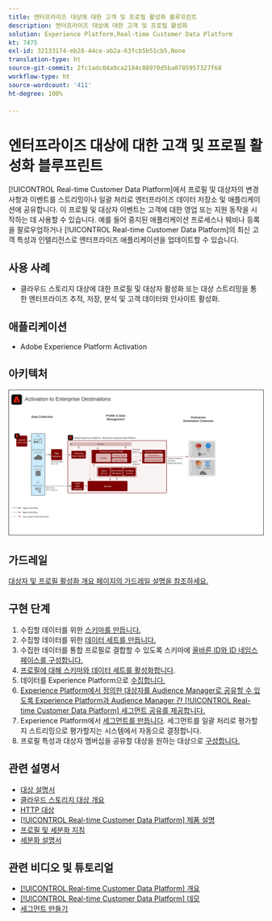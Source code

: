 ```yaml
---
title: 엔터프라이즈 대상에 대한 고객 및 프로필 활성화 블루프린트
description: 엔터프라이즈 대상에 대한 고객 및 프로필 활성화
solution: Experience Platform,Real-time Customer Data Platform
kt: 7475
exl-id: 32133174-eb28-44ce-ab2a-63fcb5b51cb5,None
translation-type: ht
source-git-commit: 2fc1adc04a9ca2184c88970d5ba0785957327f68
workflow-type: ht
source-wordcount: '411'
ht-degree: 100%

---
```


# 엔터프라이즈 대상에 대한 고객 및 프로필 활성화 블루프린트

[!UICONTROL Real-time Customer Data Platform]에서 프로필 및 대상자의 변경 사항과 이벤트를 스트리밍이나 일괄 처리로 엔터프라이즈 데이터 저장소 및 애플리케이션에 공유합니다. 이 프로필 및 대상자 이벤트는 고객에 대한 영업 또는 지원 동작을 시작하는 데 사용할 수 있습니다. 예를 들어 중지된 애플리케이션 프로세스나 웨비나 등록을 팔로우업하거나 [!UICONTROL Real-time Customer Data Platform]의 최신 고객 특성과 인텔리전스로 엔터프라이즈 애플리케이션을 업데이트할 수 있습니다.

## 사용 사례

* 클라우드 스토리지 대상에 대한 프로필 및 대상자 활성화 또는 대상 스트리밍을 통한 엔터프라이즈 추적, 저장, 분석 및 고객 데이터와 인사이트 활성화.

## 애플리케이션

* Adobe Experience Platform    Activation

## 아키텍처

<img src="assets/enterprise_destination_activation.svg" alt="엔터프라이즈 활성화 시나리오를 위한 참조 아키텍처" style="border:1px solid #4a4a4a" />


## 가드레일

[대상자 및 프로필 활성화 개요 페이지의 가드레일 설명을 참조하세요.](overview.md)

## 구현 단계

1. 수집할 데이터를 위한 [스키마를 만듭니다.](https://experienceleague.adobe.com/docs/platform-learn/tutorials/schemas/create-a-schema.html?lang=ko)
1. 수집할 데이터를 위한 [데이터 세트를 만듭니다.](https://experienceleague.adobe.com/docs/platform-learn/tutorials/data-ingestion/create-datasets-and-ingest-data.html?lang=ko)
1. 수집한 데이터를 통합 프로필로 결합할 수 있도록 스키마에 [올바른 ID와 ID 네임스페이스를 구성합니다.](https://experienceleague.adobe.com/docs/platform-learn/tutorials/identities/label-ingest-and-verify-identity-data.html?lang=ko)
1. [프로필에 대해 스키마와 데이터 세트를 활성화합니다](https://experienceleague.adobe.com/docs/platform-learn/tutorials/profiles/bring-data-into-the-real-time-customer-profile.html?lang=ko).
1. 데이터를 Experience Platform으로 [수집합니다.](https://experienceleague.adobe.com/?recommended=ExperiencePlatform-D-1-2020.1.dataingestion&amp;lang=ko)
1. [Experience Platform에서 정의한 대상자를 Audience Manager로 공유할 수 있도록 Experience Platform과 Audience Manager 간 [!UICONTROL Real-time Customer Data Platform] 세그먼트 공유를 제공합니다.](https://www.adobe.com/go/audiences)
1. Experience Platform에서 [세그먼트를 만듭니다](https://experienceleague.adobe.com/docs/platform-learn/tutorials/segments/create-segments.html?lang=ko). 세그먼트를 일괄 처리로 평가할지 스트리밍으로 평가할지는 시스템에서 자동으로 결정합니다.
1. 프로필 특성과 대상자 멤버십을 공유할 대상을 원하는 대상으로 [구성합니다.](https://experienceleague.adobe.com/docs/platform-learn/tutorials/destinations/create-destinations-and-activate-data.html?lang=ko)

## 관련 설명서

* [대상 설명서](https://experienceleague.adobe.com/docs/experience-platform/destinations/catalog/overview.html?lang=ko)
* [클라우드 스토리지 대상 개요](https://experienceleague.adobe.com/docs/experience-platform/destinations/catalog/cloud-storage/overview.html?lang=ko#catalog)
* [HTTP 대상](https://experienceleague.adobe.com/docs/experience-platform/destinations/catalog/http-destination.html?lang=ko#overview)
* [[!UICONTROL Real-time Customer Data Platform] 제품 설명 ](https://helpx.adobe.com/kr/legal/product-descriptions/real-time-customer-data-platform.html)
* [프로필 및 세분화 지침](https://experienceleague.adobe.com/docs/experience-platform/profile/guardrails.html?lang=ko)
* [세분화 설명서](https://experienceleague.adobe.com/docs/experience-platform/segmentation/api/streaming-segmentation.html?lang=ko)

## 관련 비디오 및 튜토리얼

* [[!UICONTROL Real-time Customer Data Platform] 개요 ](https://experienceleague.adobe.com/docs/platform-learn/tutorials/application-services/rtcdp/understanding-the-real-time-customer-data-platform.html?lang=ko)
* [[!UICONTROL Real-time Customer Data Platform] 데모](https://experienceleague.adobe.com/docs/platform-learn/tutorials/application-services/rtcdp/demo.html?lang=ko)
* [세그먼트 만들기](https://experienceleague.adobe.com/docs/platform-learn/tutorials/segments/create-segments.html?lang=ko)
